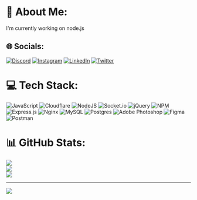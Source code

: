 # 💫 About Me:
I'm currently working on node.js


## 🌐 Socials:
[![Discord](https://img.shields.io/badge/Discord-%237289DA.svg?logo=discord&logoColor=white)](https://discord.gg/https://discord.gg/FnnG7cdE) [![Instagram](https://img.shields.io/badge/Instagram-%23E4405F.svg?logo=Instagram&logoColor=white)](https://instagram.com/berketurktr) [![LinkedIn](https://img.shields.io/badge/LinkedIn-%230077B5.svg?logo=linkedin&logoColor=white)](https://linkedin.com/in/berke-türk-189079193) [![Twitter](https://img.shields.io/badge/Twitter-%231DA1F2.svg?logo=Twitter&logoColor=white)](https://twitter.com/berketurktr) 

# 💻 Tech Stack:
![JavaScript](https://img.shields.io/badge/javascript-%23323330.svg?style=for-the-badge&logo=javascript&logoColor=%23F7DF1E) ![Cloudflare](https://img.shields.io/badge/Cloudflare-F38020?style=for-the-badge&logo=Cloudflare&logoColor=white) ![NodeJS](https://img.shields.io/badge/node.js-6DA55F?style=for-the-badge&logo=node.js&logoColor=white) ![Socket.io](https://img.shields.io/badge/Socket.io-black?style=for-the-badge&logo=socket.io&badgeColor=010101) ![jQuery](https://img.shields.io/badge/jquery-%230769AD.svg?style=for-the-badge&logo=jquery&logoColor=white) ![NPM](https://img.shields.io/badge/NPM-%23000000.svg?style=for-the-badge&logo=npm&logoColor=white) ![Express.js](https://img.shields.io/badge/express.js-%23404d59.svg?style=for-the-badge&logo=express&logoColor=%2361DAFB) ![Nginx](https://img.shields.io/badge/nginx-%23009639.svg?style=for-the-badge&logo=nginx&logoColor=white) ![MySQL](https://img.shields.io/badge/mysql-%2300f.svg?style=for-the-badge&logo=mysql&logoColor=white) ![Postgres](https://img.shields.io/badge/postgres-%23316192.svg?style=for-the-badge&logo=postgresql&logoColor=white) ![Adobe Photoshop](https://img.shields.io/badge/adobephotoshop-%2331A8FF.svg?style=for-the-badge&logo=adobephotoshop&logoColor=white) 	![Figma](https://img.shields.io/badge/figma-%23F24E1E.svg?style=for-the-badge&logo=figma&logoColor=white) ![Postman](https://img.shields.io/badge/Postman-FF6C37?style=for-the-badge&logo=postman&logoColor=white)
# 📊 GitHub Stats:
![](https://github-readme-stats.vercel.app/api?username=berke-turk&theme=dark&hide_border=true&include_all_commits=true&count_private=true)<br/>
![](https://github-readme-streak-stats.herokuapp.com/?user=berke-turk&theme=dark&hide_border=true)<br/>
![](https://github-readme-stats.vercel.app/api/top-langs/?username=berke-turk&theme=dark&hide_border=true&include_all_commits=true&count_private=true&layout=compact)

---
[![](https://visitcount.itsvg.in/api?id=berke-turk&icon=6&color=6)](https://visitcount.itsvg.in)

<!-- Proudly created with GPRM ( https://gprm.itsvg.in ) -->
